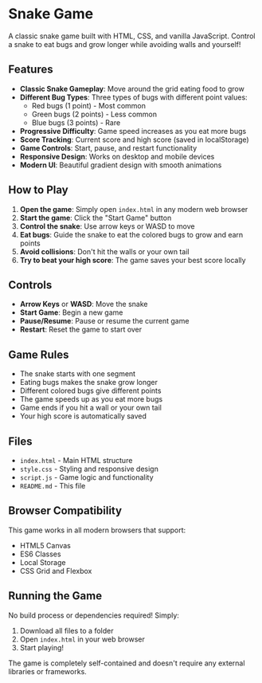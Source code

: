 # Snake Game

A classic snake game built with HTML, CSS, and vanilla JavaScript. Control a snake to eat bugs and grow longer while avoiding walls and yourself!

## Features

- **Classic Snake Gameplay**: Move around the grid eating food to grow
- **Different Bug Types**: Three types of bugs with different point values:
  - Red bugs (1 point) - Most common
  - Green bugs (2 points) - Less common
  - Blue bugs (3 points) - Rare
- **Progressive Difficulty**: Game speed increases as you eat more bugs
- **Score Tracking**: Current score and high score (saved in localStorage)
- **Game Controls**: Start, pause, and restart functionality
- **Responsive Design**: Works on desktop and mobile devices
- **Modern UI**: Beautiful gradient design with smooth animations

## How to Play

1. **Open the game**: Simply open `index.html` in any modern web browser
2. **Start the game**: Click the "Start Game" button
3. **Control the snake**: Use arrow keys or WASD to move
4. **Eat bugs**: Guide the snake to eat the colored bugs to grow and earn points
5. **Avoid collisions**: Don't hit the walls or your own tail
6. **Try to beat your high score**: The game saves your best score locally

## Controls

- **Arrow Keys** or **WASD**: Move the snake
- **Start Game**: Begin a new game
- **Pause/Resume**: Pause or resume the current game
- **Restart**: Reset the game to start over

## Game Rules

- The snake starts with one segment
- Eating bugs makes the snake grow longer
- Different colored bugs give different points
- The game speeds up as you eat more bugs
- Game ends if you hit a wall or your own tail
- Your high score is automatically saved

## Files

- `index.html` - Main HTML structure
- `style.css` - Styling and responsive design
- `script.js` - Game logic and functionality
- `README.md` - This file

## Browser Compatibility

This game works in all modern browsers that support:
- HTML5 Canvas
- ES6 Classes
- Local Storage
- CSS Grid and Flexbox

## Running the Game

No build process or dependencies required! Simply:

1. Download all files to a folder
2. Open `index.html` in your web browser
3. Start playing!

The game is completely self-contained and doesn't require any external libraries or frameworks.
